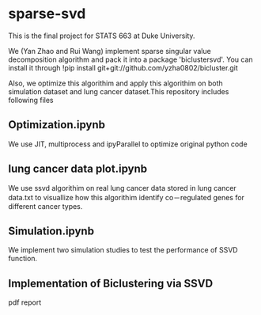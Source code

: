 # sparse-svd

This is the final project for STATS 663 at Duke University.

We (Yan Zhao and Rui Wang) implement sparse singular value decomposition algorithm and pack it into a package 'biclustersvd'. You can install it through !pip install git+git://github.com/yzha0802/bicluster.git 

Also, we optimize this algorithim and apply this algorithim on both simulation dataset and lung cancer dataset.This repository includes following files 

## Optimization.ipynb 

We use JIT, multiprocess and ipyParallel to optimize original python code

## lung cancer data plot.ipynb

We use ssvd algorithim on real lung cancer data stored in lung cancer data.txt to visuallize how this algorithim identify co－regulated genes for different cancer types.

## Simulation.ipynb

We implement two simulation studies to test the performance of SSVD function.

## Implementation of Biclustering via SSVD

pdf report
